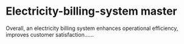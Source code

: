 # Electricity-billing-system master
Overall, an electricity billing system enhances operational efficiency, improves customer satisfaction......

